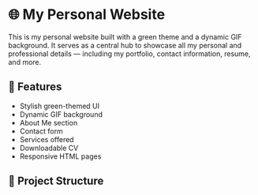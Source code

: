 # 🌐 My Personal Website

This is my personal website built with a green theme and a dynamic GIF background. It serves as a central hub to showcase all my personal and professional details — including my portfolio, contact information, resume, and more.

## 🚀 Features

- Stylish green-themed UI
- Dynamic GIF background
- About Me section
- Contact form
- Services offered
- Downloadable CV
- Responsive HTML pages

## 📁 Project Structure

